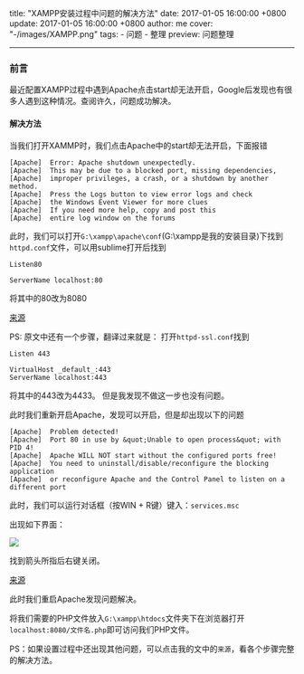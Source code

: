 title: "XAMPP安装过程中问题的解决方法"
date: 2017-01-05 16:00:00 +0800
update: 2017-01-05 16:00:00 +0800
author: me
cover: "-/images/XAMPP.png"
tags:
    - 问题
    - 整理
preview: 问题整理

---

### 前言
最近配置XAMPP过程中遇到Apache点击start却无法开启，Google后发现也有很多人遇到这种情况。查阅许久，问题成功解决。

#### 解决方法
当我们打开XAMMP时，我们点击Apache中的start却无法开启，下面报错
```
[Apache]  Error: Apache shutdown unexpectedly.
[Apache]  This may be due to a blocked port, missing dependencies, 
[Apache]  improper privileges, a crash, or a shutdown by another method.
[Apache]  Press the Logs button to view error logs and check
[Apache]  the Windows Event Viewer for more clues
[Apache]  If you need more help, copy and post this
[Apache]  entire log window on the forums
```
此时，我们可以打开`G:\xampp\apache\conf`(G:\xampp是我的安装目录)下找到`httpd.conf`文件，可以用sublime打开后找到
```
Listen80
```

```
ServerName localhost:80
```

将其中的80改为8080

[来源](http://stackoverflow.com/questions/18300377/xampp-apache-error-apache-shutdown-unexpectedly)

PS: 原文中还有一个步骤，翻译过来就是：
打开`httpd-ssl.conf`找到
```
Listen 443
```

```
VirtualHost _default_:443
ServerName localhost:443
```

将其中的443改为4433。
但是我发现不做这一步也没有问题。


此时我们重新开启Apache，发现可以开启，但是却出现以下的问题
```
[Apache]  Problem detected!
[Apache]  Port 80 in use by &quot;Unable to open process&quot; with PID 4!
[Apache]  Apache WILL NOT start without the configured ports free!
[Apache]  You need to uninstall/disable/reconfigure the blocking application
[Apache]  or reconfigure Apache and the Control Panel to listen on a different port
```

此时，我们可以运行对话框（按WIN + R键）键入：`services.msc`

出现如下界面：

![](-/images/服务.png)

找到箭头所指后右键关闭。

[来源](http://stackoverflow.com/questions/20558410/xampp-port-80-in-use-by-unable-to-open-process-with-pid-4-12)

此时我们重启Apache发现问题解决。

将我们需要的PHP文件放入`G:\xampp\htdocs`文件夹下在浏览器打开`localhost:8080/文件名.php`即可访问我们PHP文件。


PS：如果设置过程中还出现其他问题，可以点击我的文中的`来源`，看各个步骤完整的解决方法。